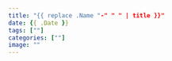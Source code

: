 ```yaml
---
title: "{{ replace .Name "-" " " | title }}"
date: {{ .Date }}
tags: [""]
categories: [""]
image: ""
---
```


